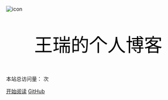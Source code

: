 ![icon](icon/coverpage.ico)


<p align="center" style="font-size:50px;color:black">王瑞的个人博客</p>

本站总访问量：<span id="busuanzi_value_site_pv"></span> 次
</span>

[开始阅读](README.md)  [GitHub](https://github.com/wangrui996)  

<!-- 背景色 -->
<!--![color](#fff)-->
